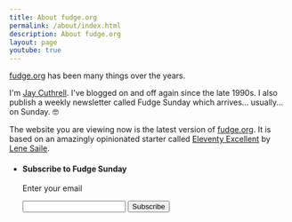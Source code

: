 ```yaml
---
title: About fudge.org
permalink: /about/index.html
description: About fudge.org
layout: page
youtube: true
---
```

[fudge.org](https://fudge.org) has been many things over the years. 

I'm [Jay Cuthrell](https://jaycuthrell.com). I've blogged on and off again since the late 1990s. I also publish a weekly newsletter called Fudge Sunday which arrives... usually... on Sunday. 🤓

The website you are viewing now is the latest version of [fudge.org](https://fudge.org). It is based on an amazingly opinionated starter called [Eleventy Excellent](https://github.com/madrilene/eleventy-excellent) by [Lene Saile](https://www.lenesaile.com/en/).  

 <ul class="wrapper grid mt-l-xl" role="list" data-rows="masonry" data-layout="50-50">
    <li class="card flow overflow-hidden">
      <h4>Subscribe to Fudge Sunday</h4>
      <form action="https://buttondown.email/api/emails/embed-subscribe/jaycuthrell" method="post" target="popupwindow" onsubmit="window.open('https://buttondown.fudge.org', 'popupwindow')" class="embeddable-buttondown-form">
      <p><label for="bd-email">Enter your email</label></p>
      <input type="email" name="email" id="bd-email" />
      <input type="submit" value="Subscribe" />
      <input type="hidden" name="tag" value="11ty" />
      </form>
    </li>
</ul>

